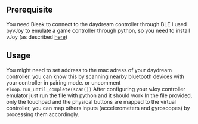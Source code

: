 ## Prerequisite
You need Bleak to connect to the daydream controller through BLE
I used pyvJoy to emulate a game controller through python, so you need to install vJoy (as described [here](https://github.com/tidzo/pyvjoy))

## Usage
You might need to set address to the mac adress of your daydream controller. you can know this by scanning nearby bluetooth devices with your controller in pairing mode.
or uncomment 
`#loop.run_until_complete(scan())`
After configuring your vJoy controller emulator just run the file with python and it should work
In the file provided, only the touchpad and the physical buttons are mapped to the virtual controller, you can map others inputs (accelerometers and gyroscopes) by processing them accordingly.
